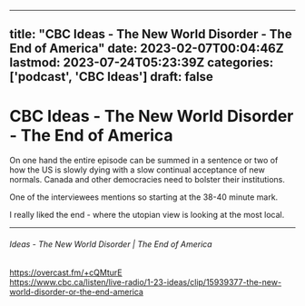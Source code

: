 
---
title: "CBC Ideas - The New World Disorder - The End of America"
date: 2023-02-07T00:04:46Z
lastmod: 2023-07-24T05:23:39Z
categories: ['podcast', 'CBC Ideas']
draft: false
---


# CBC Ideas - The New World Disorder - The End of America
On one hand the entire episode can be summed in a sentence or two of how the US is slowly dying with a slow continual acceptance of new normals. Canada and other democracies need to bolster their institutions.

One of the interviewees mentions so starting at the 38-40 minute mark.

I really liked the end - where the utopian view is looking at the most local.

- - -
###### Ideas - The New World Disorder | The End of America

https://overcast.fm/+cQMturE  
https://www.cbc.ca/listen/live-radio/1-23-ideas/clip/15939377-the-new-world-disorder-or-the-end-america

<!-- #public #podcast #CBC Ideas# -->

<!-- {BearID:55797245-27A4-4296-B476-AADB5192CC2F-394-0000039E8C00482A} -->
